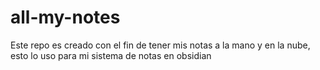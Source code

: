 # all-my-notes
Este repo es creado con el fin de tener mis notas a la mano y en la nube, esto lo uso para mi sistema de notas en obsidian
